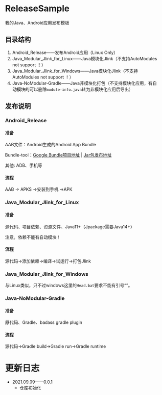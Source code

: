 # ReleaseSample
我的Java、Android应用发布模板

## 目录结构

1. Android_Release——发布Android应用（Linux Only）
2. Java_Modular_Jlink_for_Linux——Java模块化Jlink（不支持AutoModules not support ！）
3. Java_Modular_Jlink_for_Windows——Java模块化Jlink（不支持AutoModules not support ！）
4. Java-NoModular-Gradle——Java非模块化打包（不支持模块化应用，有自动模块的可以删除`module-info.java`转为非模块化应用后导出）

## 发布说明

### Android_Release

#### 准备

AAB文件：Android生成的Android App Bundle

Bundle-tool：[Google Bundle项目地址](https://github.com/google/bundletool) | [Jar包发布地址](https://github.com/google/bundletool/releases)

其他: ADB、手机等

#### 流程

AAB -> APKS ->安装到手机 ->APK

### Java_Modular_Jlink_for_Linux

#### 准备

源代码、项目依赖、资源文件、Java11+（Jpackage需要Java14+）

注意，依赖不能有自动模块！

#### 流程

源代码->添加依赖->编译->试运行->打包Jlink

### Java_Modular_Jlink_for_Windows

与Linux类似，只不过windows这里的`Head.bat`要求不能有引号“”。

### Java-NoModular-Gradle

#### 准备

原代码、Gradle、badass gradle plugin

#### 流程

源代码->Gradle build->Gradle run->Gradle runtime

# 更新日志

- 2021.09.09——0.0.1
  - 仓库初始化









